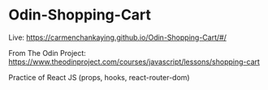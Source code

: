 # Odin-Shopping-Cart

Live: https://carmenchankaying.github.io/Odin-Shopping-Cart/#/

From The Odin Project: https://www.theodinproject.com/courses/javascript/lessons/shopping-cart

Practice of React JS (props, hooks, react-router-dom)
